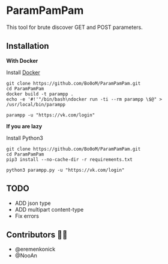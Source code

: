 # ParamPamPam

This tool for brute discover GET and POST parameters.

Installation
---------
**With Docker**

Install [Docker](https://docs.docker.com/install/)

```
git clone https://github.com/Bo0oM/ParamPamPam.git
cd ParamPamPam
docker build -t parampp .
echo -e '#!'"/bin/bash\ndocker run -ti --rm parampp \$@" > /usr/local/bin/parampp

parampp -u "https://vk.com/login"
```

**If you are lazy**

Install Python3

```
git clone https://github.com/Bo0oM/ParamPamPam.git
cd ParamPamPam
pip3 install --no-cache-dir -r requirements.txt

python3 parampp.py -u "https://vk.com/login"
```


TODO
---------

 * ADD json type
 * ADD multipart content-type
 * Fix errors


Contributors 💪🏻
---------

* @eremenkonick
* @NooAn
